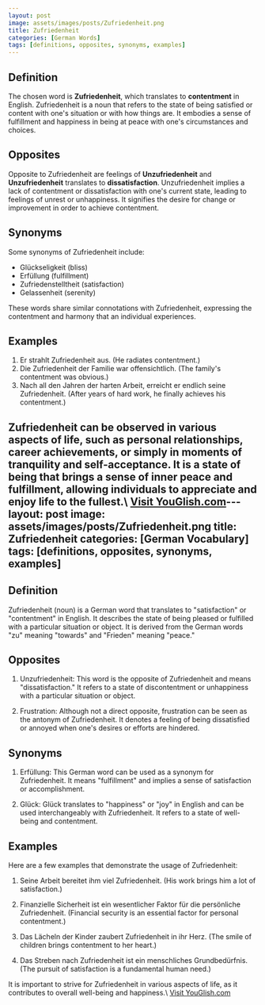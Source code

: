 ```yaml
---
layout: post
image: assets/images/posts/Zufriedenheit.png
title: Zufriedenheit
categories: [German Words]
tags: [definitions, opposites, synonyms, examples]
---
```


## Definition

The chosen word is **Zufriedenheit**, which translates to **contentment** in English. Zufriedenheit is a noun that refers to the state of being satisfied or content with one's situation or with how things are. It embodies a sense of fulfillment and happiness in being at peace with one's circumstances and choices.

## Opposites

Opposite to Zufriedenheit are feelings of **Unzufriedenheit** and **Unzufriedenheit** translates to **dissatisfaction**. Unzufriedenheit implies a lack of contentment or dissatisfaction with one's current state, leading to feelings of unrest or unhappiness. It signifies the desire for change or improvement in order to achieve contentment.

## Synonyms

Some synonyms of Zufriedenheit include:

- Glückseligkeit (bliss)
- Erfüllung (fulfillment)
- Zufriedenstelltheit (satisfaction)
- Gelassenheit (serenity)

These words share similar connotations with Zufriedenheit, expressing the contentment and harmony that an individual experiences.

## Examples

1. Er strahlt Zufriedenheit aus. (He radiates contentment.)
2. Die Zufriedenheit der Familie war offensichtlich. (The family's contentment was obvious.)
3. Nach all den Jahren der harten Arbeit, erreicht er endlich seine Zufriedenheit. (After years of hard work, he finally achieves his contentment.)

Zufriedenheit can be observed in various aspects of life, such as personal relationships, career achievements, or simply in moments of tranquility and self-acceptance. It is a state of being that brings a sense of inner peace and fulfillment, allowing individuals to appreciate and enjoy life to the fullest.\ <a id="yg-widget-0" class="youglish-widget" data-query="Zufriedenheit" data-lang="german" data-components="8412" data-auto-start="0" data-bkg-color="theme_light" data-title="How%20to%20pronounce%20Zufriedenheit%20in%20German"  rel="nofollow" href="https://youglish.com">Visit YouGlish.com</a><script async src="https://youglish.com/public/emb/widget.js" charset="utf-8"></script>---
layout: post
image: assets/images/posts/Zufriedenheit.png
title: Zufriedenheit
categories: [German Vocabulary]
tags: [definitions, opposites, synonyms, examples]
---

## Definition

Zufriedenheit (noun) is a German word that translates to "satisfaction" or "contentment" in English. It describes the state of being pleased or fulfilled with a particular situation or object. It is derived from the German words "zu" meaning "towards" and "Frieden" meaning "peace."

## Opposites

1. Unzufriedenheit: This word is the opposite of Zufriedenheit and means "dissatisfaction." It refers to a state of discontentment or unhappiness with a particular situation or object.

2. Frustration: Although not a direct opposite, frustration can be seen as the antonym of Zufriedenheit. It denotes a feeling of being dissatisfied or annoyed when one's desires or efforts are hindered.

## Synonyms

1. Erfüllung: This German word can be used as a synonym for Zufriedenheit. It means "fulfillment" and implies a sense of satisfaction or accomplishment.

2. Glück: Glück translates to "happiness" or "joy" in English and can be used interchangeably with Zufriedenheit. It refers to a state of well-being and contentment.

## Examples

Here are a few examples that demonstrate the usage of Zufriedenheit:

1. Seine Arbeit bereitet ihm viel Zufriedenheit. (His work brings him a lot of satisfaction.)

2. Finanzielle Sicherheit ist ein wesentlicher Faktor für die persönliche Zufriedenheit. (Financial security is an essential factor for personal contentment.)

3. Das Lächeln der Kinder zaubert Zufriedenheit in ihr Herz. (The smile of children brings contentment to her heart.)

4. Das Streben nach Zufriedenheit ist ein menschliches Grundbedürfnis. (The pursuit of satisfaction is a fundamental human need.)

It is important to strive for Zufriedenheit in various aspects of life, as it contributes to overall well-being and happiness.\ <a id="yg-widget-0" class="youglish-widget" data-query="Zufriedenheit" data-lang="german" data-components="8412" data-auto-start="0" data-bkg-color="theme_light" data-title="How%20to%20pronounce%20Zufriedenheit%20in%20German"  rel="nofollow" href="https://youglish.com">Visit YouGlish.com</a><script async src="https://youglish.com/public/emb/widget.js" charset="utf-8"></script>